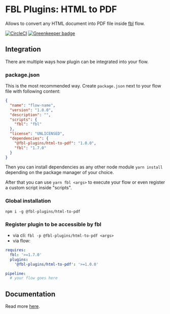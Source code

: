 # FBL Plugins: HTML to PDF

Allows to convert any HTML document into PDF file inside [fbl](https://fbl.fireblink.com) flow.

[![CircleCI](https://circleci.com/gh/FireBlinkLTD/fbl-plugins-html-to-pdf.svg?style=svg)](https://circleci.com/gh/FireBlinkLTD/fbl-plugins-html-to-pdf) [![Greenkeeper badge](https://badges.greenkeeper.io/FireBlinkLTD/fbl-plugins-html-to-pdf.svg)](https://greenkeeper.io/)

## Integration

There are multiple ways how plugin can be integrated into your flow.

### package.json

This is the most recommended way. Create `package.json` next to your flow file with following content:

```json
{
  "name": "flow-name",
  "version": "1.0.0",
  "description": "",
  "scripts": {
    "fbl": "fbl"
  },
  "license": "UNLICENSED",
  "dependencies": {
    "@fbl-plugins/html-to-pdf": "1.0.0",
    "fbl": "1.7.0"
  }
}
```

Then you can install dependencies as any other node module `yarn install` depending on the package manager of your choice.

After that you can use `yarn fbl <args>` to execute your flow or even register a custom script inside "scripts".

### Global installation

`npm i -g @fbl-plugins/html-to-pdf`

### Register plugin to be accessible by fbl

- via cli: `fbl -p @fbl-plugins/html-to-pdf <args>`
- via flow:

```yaml
requires:
  fbl: '>=1.7.0'
  plugins:
    '@fbl-plugins/html-to-pdf': '>=1.0.0'

pipeline:
  # your flow goes here
```

## Documentation

Read more [here](docs/README.md).
